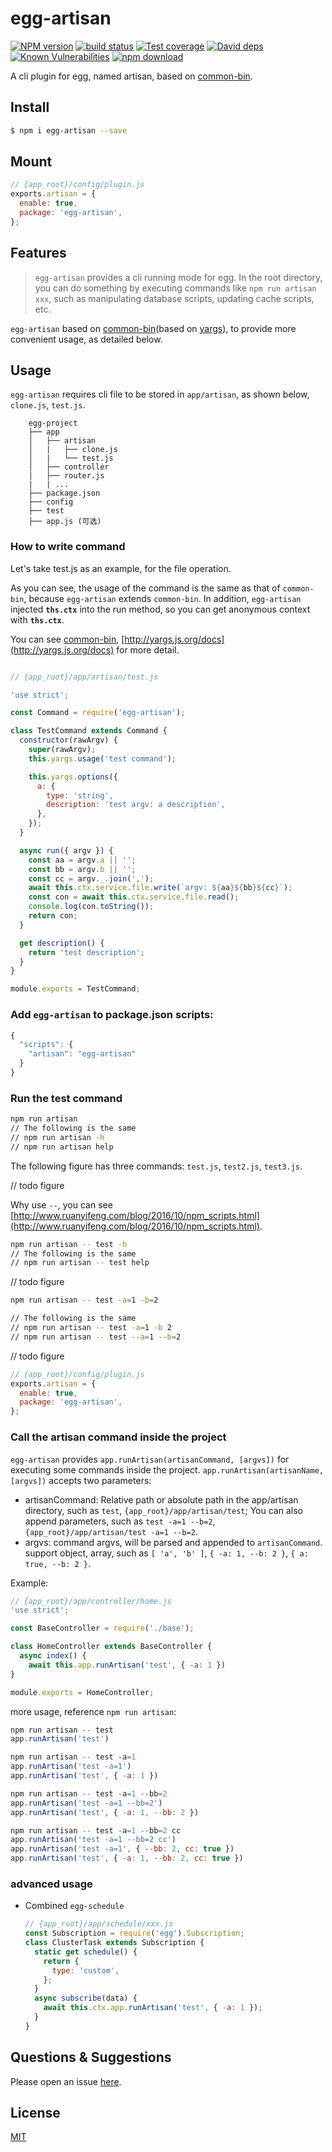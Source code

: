 # egg-artisan

[![NPM version][npm-image]][npm-url]
[![build status][travis-image]][travis-url]
[![Test coverage][codecov-image]][codecov-url]
[![David deps][david-image]][david-url]
[![Known Vulnerabilities][snyk-image]][snyk-url]
[![npm download][download-image]][download-url]

[npm-image]: https://img.shields.io/npm/v/egg-artisan.svg?style=flat-square
[npm-url]: https://npmjs.org/package/egg-artisan
[travis-image]: https://img.shields.io/travis/zzzs/egg-artisan.svg?style=flat-square
[travis-url]: https://travis-ci.org/zzzs/egg-artisan
[codecov-image]: https://img.shields.io/codecov/c/github/zzzs/egg-artisan.svg?style=flat-square
[codecov-url]: https://codecov.io/github/zzzs/egg-artisan?branch=master
[david-image]: https://img.shields.io/david/zzzs/egg-artisan.svg?style=flat-square
[david-url]: https://david-dm.org/zzzs/egg-artisan
[snyk-image]: https://snyk.io/test/npm/egg-artisan/badge.svg?style=flat-square
[snyk-url]: https://snyk.io/test/npm/egg-artisan
[download-image]: https://img.shields.io/npm/dm/egg-artisan.svg?style=flat-square
[download-url]: https://npmjs.org/package/egg-artisan

A cli plugin for egg, named artisan, based on [common-bin](https://github.com/node-modules/common-bin).

## Install

```bash
$ npm i egg-artisan --save
```

## Mount

```js
// {app_root}/config/plugin.js
exports.artisan = {
  enable: true,
  package: 'egg-artisan',
};
```

## Features

> `egg-artisan` provides a cli running mode for egg. In the root directory, you can do something by executing commands like `npm run artisan xxx`, such as manipulating database scripts, updating cache scripts, etc.

`egg-artisan` based on [common-bin](https://github.com/node-modules/common-bin)(based on [yargs](https://github.com/yargs/yargs)), to provide more convenient usage, as detailed below.

## Usage

`egg-artisan` requires cli file to be stored in `app/artisan`, as shown below, `clone.js`, `test.js`.

```
    egg-project
    ├── app
    │   ├── artisan
    │   |   ├── clone.js
    │   |   └── test.js
    │   ├── controller
    |   ├── router.js
    |   | ...
    ├── package.json
    ├── config
    ├── test
    ├── app.js (可选)

```

### How to write command
Let's take test.js as an example, for the file operation.


As you can see, the usage of the command is the same as that of `common-bin`, because `egg-artisan` extends `common-bin`. In addition, `egg-artisan` injected **`ths.ctx`** into the run method, so you can get anonymous context with **`ths.ctx`**.

You can see [common-bin](https://github.com/node-modules/common-bin), [http://yargs.js.org/docs](http://yargs.js.org/docs) for more detail.
```js

// {app_root}/app/artisan/test.js

'use strict';

const Command = require('egg-artisan');

class TestCommand extends Command {
  constructor(rawArgv) {
    super(rawArgv);
    this.yargs.usage('test command');

    this.yargs.options({
      a: {
        type: 'string',
        description: 'test argv: a description',
      },
    });
  }

  async run({ argv }) {
    const aa = argv.a || '';
    const bb = argv.b || '';
    const cc = argv._.join(',');
    await this.ctx.service.file.write(`argv: ${aa}${bb}${cc}`);
    const con = await this.ctx.service.file.read();
    console.log(con.toString());
    return con;
  }

  get description() {
    return 'test description';
  }
}

module.exports = TestCommand;
```

### Add `egg-artisan` to package.json scripts:

```js
{
  "scripts": {
    "artisan": "egg-artisan"
  }
}
```

### Run the test command

```bash
npm run artisan
// The following is the same
// npm run artisan -h
// npm run artisan help
```

The following figure has three commands: `test.js`, `test2.js`, `test3.js`.

// todo figure

Why use `--`, you can see [http://www.ruanyifeng.com/blog/2016/10/npm_scripts.html](http://www.ruanyifeng.com/blog/2016/10/npm_scripts.html).

```bash
npm run artisan -- test -h
// The following is the same
// npm run artisan -- test help
```
// todo figure


```bash
npm run artisan -- test -a=1 -b=2

// The following is the same
// npm run artisan -- test -a=1 -b 2
// npm run artisan -- test --a=1 --b=2
```


// todo figure



```js
// {app_root}/config/plugin.js
exports.artisan = {
  enable: true,
  package: 'egg-artisan',
};
```

### Call the artisan command inside the project
`egg-artisan` provides `app.runArtisan(artisanCommand, [argvs])` for executing some commands inside the project. `app.runArtisan(artisanName, [argvs])` accepts two parameters:
 
 - artisanCommand: Relative path or absolute path in the app/artisan directory, such as `test`, `{app_root}/app/artisan/test`; You can also append parameters, such as `test -a=1 --b=2`, `{app_root}/app/artisan/test -a=1 --b=2`.
 - argvs: command argvs, will be parsed and appended to `artisanCommand`. support object, array, such as `[ 'a', 'b' ]`, `{ -a: 1, --b: 2 }`, `{ a: true, --b: 2 }`.


Example:

```js
// {app_root}/app/controller/home.js 
'use strict';

const BaseController = require('./base');

class HomeController extends BaseController {
  async index() {
    await this.app.runArtisan('test', { -a: 1 })
}

module.exports = HomeController;
```

more usage, reference `npm run artisan`:

```js
npm run artisan -- test
app.runArtisan('test')

npm run artisan -- test -a=1
app.runArtisan('test -a=1')
app.runArtisan('test', { -a: 1 })

npm run artisan -- test -a=1 --bb=2
app.runArtisan('test -a=1 --bb=2')
app.runArtisan('test', { -a: 1, --bb: 2 })

npm run artisan -- test -a=1 --bb=2 cc
app.runArtisan('test -a=1 --bb=2 cc')
app.runArtisan('test -a=1', { --bb: 2, cc: true })
app.runArtisan('test', { -a: 1, --bb: 2, cc: true })

```

### advanced usage

- Combined `egg-schedule`

    ```js
    // {app_root}/app/schedule/xxx.js
    const Subscription = require('egg').Subscription;
    class ClusterTask extends Subscription {
      static get schedule() {
        return {
          type: 'custom',
        };
      }
      async subscribe(data) {
        await this.ctx.app.runArtisan('test', { -a: 1 });
      }
    }
    ```

## Questions & Suggestions

Please open an issue [here](https://github.com/zzzs/egg/issues).

## License

[MIT](LICENSE)
